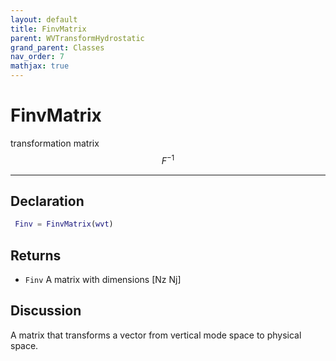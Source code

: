 ```yaml
---
layout: default
title: FinvMatrix
parent: WVTransformHydrostatic
grand_parent: Classes
nav_order: 7
mathjax: true
---
```


#  FinvMatrix

transformation matrix $$F^{-1}$$


---

## Declaration
```matlab
 Finv = FinvMatrix(wvt)
```
## Returns
+ `Finv`  A matrix with dimensions [Nz Nj]

## Discussion

  A matrix that transforms a vector from vertical mode space to physical
  space.
 
      
